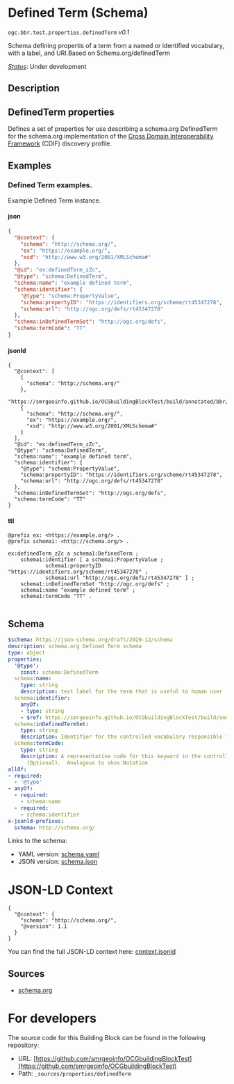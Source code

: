 
# Defined Term (Schema)

`ogc.bbr.test.properties.definedTerm` *v0.1*

Schema defining propertis of a term from a named or identified vocabulary, with a label, and URI.Based on Schema.org/definedTerm

[*Status*](http://www.opengis.net/def/status): Under development

## Description

## DefinedTerm properties

Defines a set of properties for use describing a schema.org DefinedTerm for the schema.org implementation of the [Cross Domain Interoperability Framework](https://cross-domain-interoperability-framework.github.io/cdifbook/metadata/schemaorgimplementation.html#implementation-of-metadata-content-items) (CDIF) discovery profile.
## Examples

### Defined Term examples.
Example Defined Term instance.
#### json
```json
{
  "@context": {
    "schema": "http://schema.org/",
    "ex": "https://example.org/",
    "xsd": "http://www.w3.org/2001/XMLSchema#"
  },
  "@id": "ex:definedTerm_zZc",
  "@type": "schema:DefinedTerm",
  "schema:name": "example defined term",
  "schema:identifier": {
    "@type": "schema:PropertyValue",
    "schema:propertyID": "https://identifiers.org/scheme/rt45347278",
    "schema:url": "http://ogc.org/defs/rt45347278"
  },
  "schema:inDefinedTermSet": "http://ogc.org/defs",
  "schema:termCode": "TT"
}
```

#### jsonld
```jsonld
{
  "@context": [
    {
      "schema": "http://schema.org/"
    },
    "https://smrgeoinfo.github.io/OCGbuildingBlockTest/build/annotated/bbr/test/properties/definedTerm/context.jsonld",
    {
      "schema": "http://schema.org/",
      "ex": "https://example.org/",
      "xsd": "http://www.w3.org/2001/XMLSchema#"
    }
  ],
  "@id": "ex:definedTerm_zZc",
  "@type": "schema:DefinedTerm",
  "schema:name": "example defined term",
  "schema:identifier": {
    "@type": "schema:PropertyValue",
    "schema:propertyID": "https://identifiers.org/scheme/rt45347278",
    "schema:url": "http://ogc.org/defs/rt45347278"
  },
  "schema:inDefinedTermSet": "http://ogc.org/defs",
  "schema:termCode": "TT"
}
```

#### ttl
```ttl
@prefix ex: <https://example.org/> .
@prefix schema1: <http://schema.org/> .

ex:definedTerm_zZc a schema1:DefinedTerm ;
    schema1:identifier [ a schema1:PropertyValue ;
            schema1:propertyID "https://identifiers.org/scheme/rt45347278" ;
            schema1:url "http://ogc.org/defs/rt45347278" ] ;
    schema1:inDefinedTermSet "http://ogc.org/defs" ;
    schema1:name "example defined term" ;
    schema1:termCode "TT" .


```

## Schema

```yaml
$schema: https://json-schema.org/draft/2020-12/schema
description: schema.org Defined Term schema
type: object
properties:
  '@type':
    const: schema:DefinedTerm
  schema:name:
    type: string
    description: text label for the term that is useful to human user
  schema:identifier:
    anyOf:
    - type: string
    - $ref: https://smrgeoinfo.github.io/OCGbuildingBlockTest/build/annotated/bbr/test/properties/identifier/schema.yaml
  schema:inDefinedTermSet:
    type: string
    description: Identifier for the controlled vocabulary responsible for this keyword.
  schema:termCode:
    type: string
    description: A representative code for this keyword in the controlled vocabulary
      (Optional).  Analogous to skos:Notation
allOf:
- required:
  - '@type'
- anyOf:
  - required:
    - schema:name
  - required:
    - schema:identifier
x-jsonld-prefixes:
  schema: http://schema.org/

```

Links to the schema:

* YAML version: [schema.yaml](https://smrgeoinfo.github.io/OCGbuildingBlockTest/build/annotated/bbr/test/properties/definedTerm/schema.json)
* JSON version: [schema.json](https://smrgeoinfo.github.io/OCGbuildingBlockTest/build/annotated/bbr/test/properties/definedTerm/schema.yaml)


# JSON-LD Context

```jsonld
{
  "@context": {
    "schema": "http://schema.org/",
    "@version": 1.1
  }
}
```

You can find the full JSON-LD context here:
[context.jsonld](https://smrgeoinfo.github.io/OCGbuildingBlockTest/build/annotated/bbr/test/properties/definedTerm/context.jsonld)

## Sources

* [schema.org](https://schema.org/DefinedTerm)

# For developers

The source code for this Building Block can be found in the following repository:

* URL: [https://github.com/smrgeoinfo/OCGbuildingBlockTest](https://github.com/smrgeoinfo/OCGbuildingBlockTest)
* Path: `_sources/properties/definedTerm`

